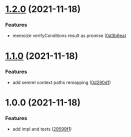 # [1.2.0](https://github.com/semrel-extra/npm/compare/v1.1.0...v1.2.0) (2021-11-18)


### Features

* memoize verifyConditions result as promise ([0d3b6ea](https://github.com/semrel-extra/npm/commit/0d3b6ea7be9f2cef0350630eb99aa6a80833e73f))

# [1.1.0](https://github.com/semrel-extra/npm/compare/v1.0.0...v1.1.0) (2021-11-18)


### Features

* add semrel context paths remapping ([0d290d1](https://github.com/semrel-extra/npm/commit/0d290d1275659ab031c633020ff4fe874979e101))

# 1.0.0 (2021-11-18)


### Features

* add impl and tests ([29599f1](https://github.com/semrel-extra/npm/commit/29599f1c0ce0224eb003ee9059e31496f62ae1d3))

